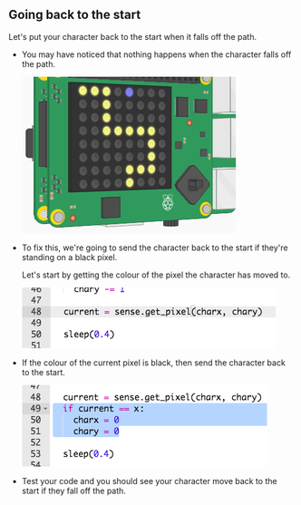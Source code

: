 ## Going back to the start

Let's put your character back to the start when it falls off the path.

+ You may have noticed that nothing happens when the character falls off the path.
    
    ![ảnh chụp màn hình](images/tightrope-off-path.png)

+ To fix this, we're going to send the character back to the start if they're standing on a black pixel.
    
    Let's start by getting the colour of the pixel the character has moved to.
    
    ![ảnh chụp màn hình](images/tightrope-get-pixel.png)

+ If the colour of the current pixel is black, then send the character back to the start.
    
    ![ảnh chụp màn hình](images/tightrope-reset.png)

+ Test your code and you should see your character move back to the start if they fall off the path.